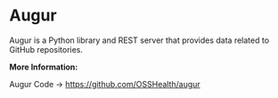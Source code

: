 # Augur

Augur is a Python library and REST server that provides data related to GitHub repositories.


**More Information:**

Augur Code → https://github.com/OSSHealth/augur

